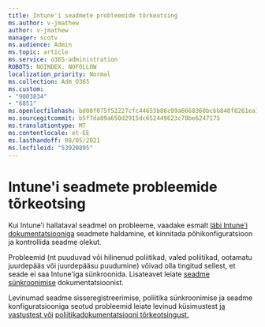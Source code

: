 ```yaml
---
title: Intune'i seadmete probleemide tõrkeotsing
ms.author: v-jmathew
author: v-jmathew
manager: scotv
ms.audience: Admin
ms.topic: article
ms.service: o365-administration
ROBOTS: NOINDEX, NOFOLLOW
localization_priority: Normal
ms.collection: Adm_O365
ms.custom:
- "9003834"
- "6851"
ms.openlocfilehash: bd00f075f52227cfc44655b86c99a6668360bcbb840f8261ea777a78c21a2494
ms.sourcegitcommit: b5f7da89a650d2915dc652449623c78be6247175
ms.translationtype: MT
ms.contentlocale: et-EE
ms.lasthandoff: 08/05/2021
ms.locfileid: "53920895"
---
```

# <a name="troubleshooting-problems-with-intune-devices"></a>Intune'i seadmete probleemide tõrkeotsing

Kui Intune'i hallataval seadmel on probleeme, vaadake esmalt [läbi Intune'i dokumentatsiooniga](https://docs.microsoft.com/mem/intune/protect/endpoint-security-manage-devices) seadmete haldamine, et kinnitada põhikonfiguratsioon ja kontrollida seadme olekut.

Probleemid (nt puuduvad või hilinenud poliitikad, valed poliitikad, ootamatu juurdepääs või juurdepääsu puudumine) võivad olla tingitud sellest, et seade ei saa Intune'iga sünkroonida. Lisateavet leiate [seadme sünkroonimise](https://docs.microsoft.com/mem/intune/remote-actions/device-sync) dokumentatsioonist.

Levinumad seadme sisseregistreerimise, poliitika sünkroonimise ja seadme konfiguratsiooniga seotud probleemid leiate levinud küsimustest [ja vastustest või](https://docs.microsoft.com/mem/intune/configuration/device-profile-troubleshoot) [poliitikadokumentatsiooni tõrkeotsingust.](https://docs.microsoft.com/mem/intune/configuration/troubleshoot-policies-in-microsoft-intune)
